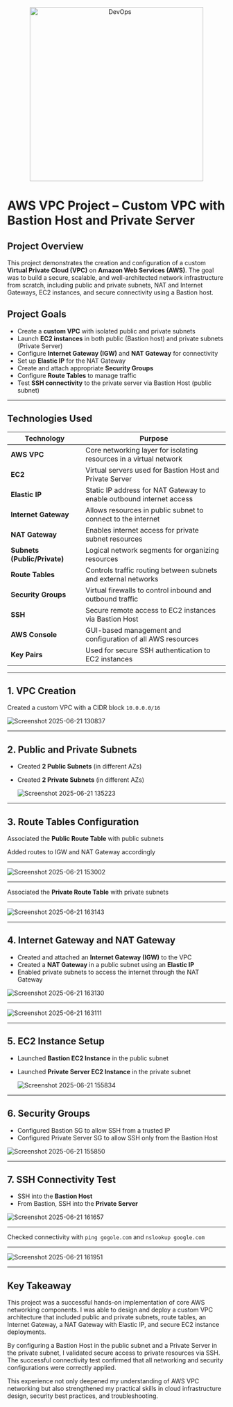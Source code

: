 <div align="center">
<img width="400" alt="DevOps" src="https://media.licdn.com/dms/image/v2/D4E22AQGTqoLT14ORKQ/feedshare-shrink_800/B4EZd5iVaRHYAg-/0/1750090743666?e=1753315200&v=beta&t=ji3p5fsqsu_BGeIfym5OBUvqr8rH0_54Gq7bOpMjUL0" />
</div>

#  AWS VPC Project – Custom VPC with Bastion Host and Private Server

## Project Overview

This project demonstrates the creation and configuration of a custom **Virtual Private Cloud (VPC)** on **Amazon Web Services (AWS)**. The goal was to build a secure, scalable, and well-architected network infrastructure from scratch, including public and private subnets, NAT and Internet Gateways, EC2 instances, and secure connectivity using a Bastion host.

## Project Goals

- Create a **custom VPC** with isolated public and private subnets
- Launch **EC2 instances** in both public (Bastion host) and private subnets (Private Server)
- Configure **Internet Gateway (IGW)** and **NAT Gateway** for connectivity
- Set up **Elastic IP** for the NAT Gateway
- Create and attach appropriate **Security Groups**
- Configure **Route Tables** to manage traffic
- Test **SSH connectivity** to the private server via Bastion Host (public subnet)

---

## Technologies Used

| Technology                   | Purpose                                                              |
| ---------------------------- | -------------------------------------------------------------------- |
| **AWS VPC**                  | Core networking layer for isolating resources in a virtual network   |
| **EC2**                      | Virtual servers used for Bastion Host and Private Server             |
| **Elastic IP**               | Static IP address for NAT Gateway to enable outbound internet access |
| **Internet Gateway**         | Allows resources in public subnet to connect to the internet         |
| **NAT Gateway**              | Enables internet access for private subnet resources                 |
| **Subnets (Public/Private)** | Logical network segments for organizing resources                    |
| **Route Tables**             | Controls traffic routing between subnets and external networks       |
| **Security Groups**          | Virtual firewalls to control inbound and outbound traffic            |
| **SSH**                      | Secure remote access to EC2 instances via Bastion Host               |
| **AWS Console**              | GUI-based management and configuration of all AWS resources          |
| **Key Pairs**                | Used for secure SSH authentication to EC2 instances                  |

---

## 1. VPC Creation

Created a custom VPC with a CIDR block `10.0.0.0/16`

![Screenshot 2025-06-21 130837](https://github.com/user-attachments/assets/be3fd257-1ea9-4b1e-ac26-fc4704288c27)


---

## 2. Public and Private Subnets

- Created **2 Public Subnets** (in different AZs)
- Created **2 Private Subnets** (in different AZs)

  ![Screenshot 2025-06-21 135223](https://github.com/user-attachments/assets/e7eec69c-57ee-4156-99e8-014e7aaaaf59)

---

## 3. Route Tables Configuration

Associated the **Public Route Table** with public subnets

Added routes to IGW and NAT Gateway accordingly

---
![Screenshot 2025-06-21 153002](https://github.com/user-attachments/assets/3f3e0760-3594-4022-8ca3-b1fa117efffc)

---

Associated the **Private Route Table** with private subnets

----

 ![Screenshot 2025-06-21 163143](https://github.com/user-attachments/assets/d8762b63-87ed-4203-a780-6061ec314d1f)


---

## 4. Internet Gateway and NAT Gateway

- Created and attached an **Internet Gateway (IGW)** to the VPC
- Created a **NAT Gateway** in a public subnet using an **Elastic IP**
- Enabled private subnets to access the internet through the NAT Gateway

![Screenshot 2025-06-21 163130](https://github.com/user-attachments/assets/6650ba7a-73b2-4151-a499-ebc9fd1eeace)


 ---

![Screenshot 2025-06-21 163111](https://github.com/user-attachments/assets/595b97f6-123a-4f11-b57e-cfe30c469f4d)



---

## 5. EC2 Instance Setup

- Launched **Bastion EC2 Instance** in the public subnet
- Launched **Private Server EC2 Instance** in the private subnet


  ![Screenshot 2025-06-21 155834](https://github.com/user-attachments/assets/e55a37b3-7e5d-4de7-9b5d-a41cd5e66aab)


---

## 6. Security Groups

- Configured Bastion SG to allow SSH from a trusted IP
- Configured Private Server SG to allow SSH only from the Bastion Host

![Screenshot 2025-06-21 155850](https://github.com/user-attachments/assets/a43cf02b-8e59-478c-afcf-316a8726dbda)

---

## 7. SSH Connectivity Test

- SSH into the **Bastion Host**
- From Bastion, SSH into the **Private Server**

![Screenshot 2025-06-21 161657](https://github.com/user-attachments/assets/b1e60724-012d-41b6-9453-3f5cc245f0c9)

---

Checked connectivity with `ping gogole.com` and `nslookup google.com`

---

![Screenshot 2025-06-21 161951](https://github.com/user-attachments/assets/0df2cf32-9604-4199-9b38-7bde1883940f)



---

## Key Takeaway

This project was a successful hands-on implementation of core AWS networking components. I was able to design and deploy a custom VPC architecture that included public and private subnets, route tables, an Internet Gateway, a NAT Gateway with Elastic IP, and secure EC2 instance deployments.

By configuring a Bastion Host in the public subnet and a Private Server in the private subnet, I validated secure access to private resources via SSH. The successful connectivity test confirmed that all networking and security configurations were correctly applied.

This experience not only deepened my understanding of AWS VPC networking but also strengthened my practical skills in cloud infrastructure design, security best practices, and troubleshooting.

